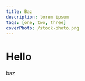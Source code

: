 ```yaml
---
title: Baz
description: lorem ipsum
tags: [one, two, three]
coverPhoto: /stock-photo.png
---
```


# Hello

baz
